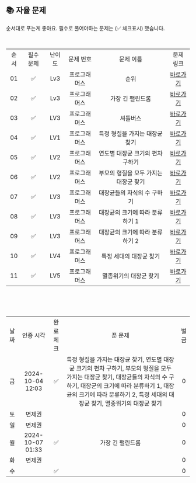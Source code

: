 
## 📚 자율 문제

순서대로 푸는게 좋아요.
필수로 풀어야하는 문제는 (✅ 체크표시) 했습니다.

<br/>
<table>
  <tr>
    <td align="center">순서</td>
    <td align="center">필수 문제</td>
    <td align="center">난이도</td>
    <td align="center">문제 번호</td>
    <td align="center">문제 이름</td>
    <td align="center">문제 링크</td>
  </tr>
 <tr>
    <td align="center">01</td>
    <td align="center">✅</td>
    <td align="center">Lv3</td>
    <td align="center">프로그래머스</td>
    <td align="center">순위</td>
    <td align="center"><a href="https://school.programmers.co.kr/learn/courses/30/lessons/49191">바로가기</a></td>
  </tr>
  <tr>
    <td align="center">02</td>
    <td align="center">✅</td>
    <td align="center">Lv3</td>
    <td align="center">프로그래머스</td>
    <td align="center">가장 긴 팰린드롬</td>
    <td align="center"><a href="https://school.programmers.co.kr/learn/courses/30/lessons/12904">바로가기</a></td>
  </tr>
    <tr>
    <td align="center">03</td>
    <td align="center">✅</td>
    <td align="center">LV3</td>
    <td align="center">프로그래머스</td>
    <td align="center">셔틀버스</td>
    <td align="center"><a href="https://school.programmers.co.kr/learn/courses/30/lessons/17678">바로가기</a></td>
  </tr>
  <tr>
    <td align="center">04</td>
    <td align="center">✅</td>
    <td align="center">LV1</td>
    <td align="center">프로그래머스</td>
    <td align="center">특정 형질을 가지는 대장균 찾기</td>
    <td align="center"><a href="https://school.programmers.co.kr/learn/courses/30/lessons/301646">바로가기</a></td>
  </tr>
  <tr>
    <td align="center">05</td>
    <td align="center">✅</td>
    <td align="center">LV2</td>
    <td align="center">프로그래머스</td>
    <td align="center">연도별 대장균 크기의 편차 구하기</td>
    <td align="center"><a href="https://school.programmers.co.kr/learn/courses/30/lessons/299310">바로가기</a></td>
  </tr>
  <tr>
    <td align="center">06</td>
    <td align="center">✅</td>
    <td align="center">LV2</td>
    <td align="center">프로그래머스</td>
    <td align="center">부모의 형질을 모두 가지는 대장균 찾기</td>
    <td align="center"><a href="https://school.programmers.co.kr/learn/courses/30/lessons/301647">바로가기</a></td>
  </tr>
  <tr>
    <td align="center">07</td>
    <td align="center">✅</td>
    <td align="center">LV3</td>
    <td align="center">프로그래머스</td>
    <td align="center">대장균들의 자식의 수 구하기</td>
    <td align="center"><a href="https://school.programmers.co.kr/learn/courses/30/lessons/299305">바로가기</a></td>
  </tr>
  <tr>
    <td align="center">08</td>
    <td align="center">✅</td>
    <td align="center">LV3</td>
    <td align="center">프로그래머스</td>
    <td align="center">대장균의 크기에 따라 분류하기 1</td>
    <td align="center"><a href="https://school.programmers.co.kr/learn/courses/30/lessons/299307">바로가기</a></td>
  </tr>
    <tr>
    <td align="center">09</td>
    <td align="center">✅</td>
    <td align="center">LV3</td>
    <td align="center">프로그래머스</td>
    <td align="center">대장균의 크기에 따라 분류하기 2</td>
    <td align="center"><a href="https://school.programmers.co.kr/learn/courses/30/lessons/301649">바로가기</a></td>
  </tr>
  <tr>
    <td align="center">10</td>
    <td align="center">✅</td>
    <td align="center">LV4</td>
    <td align="center">프로그래머스</td>
    <td align="center">특정 세대의 대장균 찾기</td>
    <td align="center"><a href="https://school.programmers.co.kr/learn/courses/30/lessons/301650">바로가기</a></td>
  </tr>
  <tr>
    <td align="center">11</td>
    <td align="center">✅</td>
    <td align="center">LV5</td>
    <td align="center">프로그래머스</td>
    <td align="center">멸종위기의 대장균 찾기</td>
    <td align="center"><a href="https://school.programmers.co.kr/learn/courses/30/lessons/301651">바로가기</a></td>
  </tr>
</table>
<br/><br/>


<br>

<table>
  <tr>
    <td align="center">날짜</td>
    <td align="center">인증 시각</td>
    <td align="center">완료체크</td>
    <td align="center">푼 문제</td>
    <td align="center">벌금</td>
  </tr>
  <tr>
    <td align="center">금</td>
    <td align="center">2024-10-04 12:03</td>
    <td align="center">✅</td>
    <td align="center">특정 형질을 가지는 대장균 찾기, 연도별 대장균 크기의 편차 구하기, 부모의 형질을 모두 가지는 대장균 찾기, 대장균들의 자식의 수 구하기, 대장균의 크기에 따라 분류하기 1, 대장균의 크기에 따라 분류하기 2, 특정 세대의 대장균 찾기, 멸종위기의 대장균 찾기</td>
    <td align="center">0</td>
  </tr>
    <tr>
    <td align="center">토</td>
    <td align="center">면제권</td>
    <td align="center"></td>
    <td align="center"></td>
    <td align="center">0</td>
  </tr>
   <tr>
    <td align="center">일</td>
    <td align="center">면제권</td>
    <td align="center"></td>
    <td align="center"></td>
    <td align="center">0</td>
  </tr>
  <tr>
    <td align="center">월</td>
    <td align="center">2024-10-07 01:33</td>
    <td align="center">✅</td>
    <td align="center">가장 긴 팰린드롬</td>
    <td align="center">0</td>
  </tr>
  <tr>
    <td align="center">화</td>
    <td align="center">면제권</td>
    <td align="center"></td>
    <td align="center"></td>
    <td align="center">0</td>
  </tr>
  <tr>
    <td align="center">수</td>
    <td align="center"></td>
    <td align="center">✅</td>
    <td align="center"></td>
    <td align="center">0</td>
  </tr>
</table>
